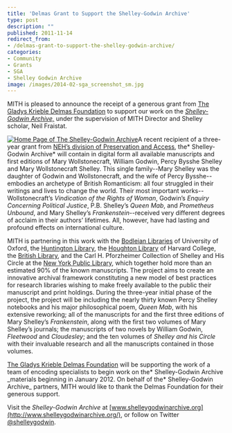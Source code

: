 ```yaml
---
title: 'Delmas Grant to Support the Shelley-Godwin Archive'
type: post
description: ""
published: 2011-11-14
redirect_from: 
- /delmas-grant-to-support-the-shelley-godwin-archive/
categories:
- Community
- Grants
- SGA
- Shelley Godwin Archive
image: /images/2014-02-sga_screenshot_sm.jpg
---
```

MITH is pleased to announce the receipt of a generous grant from [The Gladys Krieble Delmas Foundation](http://www.delmas.org/) to support our work on the _[Shelley-Godwin Archive,](http://www.shelleygodwinarchive.org)_ under the supervision of MITH Director and Shelley scholar, Neil Fraistat.

[![](/images/2014-02-sga_screenshot_sm.jpg "Home Page of The Shelley-Godwin Archive")](http://www.shelleygodwinarchive.org)A recent recipient of a three-year grant from [NEH’s division of Preservation and Access](http://www.neh.gov/grants/guidelines/Collections_and_Resources.html), the* Shelley-Godwin Archive* will contain in digital form all available manuscripts and first editions of Mary Wollstonecraft, William Godwin, Percy Bysshe Shelley and Mary Wollstonecraft Shelley. This single family--Mary Shelley was the daughter of Godwin and Wollstonecraft, and the wife of Percy Bysshe--embodies an archetype of British Romanticism: all four struggled in their writings and lives to change the world. Their most important works--Wollstonecraft’s _Vindication of the Rights of Woman_, Godwin’s _Enquiry Concerning Political Justice_, P.B. Shelley’s _Queen Mab_, and _Prometheus Unbound_, and Mary Shelley’s _Frankenstein_--received very different degrees of acclaim in their authors’ lifetimes. All, however, have had lasting and profound effects on international culture.

MITH is partnering in this work with the [Bodleian Libraries](http://www.bodleian.ox.ac.uk/) of University of Oxford, the [Huntington Library](http://www.huntington.org/), the [Houghton Library](http://hcl.harvard.edu/libraries/houghton/) of Harvard College, the [British Library](http://www.bl.uk/), and the Carl H. Pforzheimer Collection of Shelley and His Circle at the [New York Public Library](http://www.nypl.org/), which together hold more than an estimated 90% of the known manuscripts. The project aims to create an innovative archival framework constituting a new model of best practices for research libraries wishing to make freely available to the public their manuscript and print holdings. During the three-year initial phase of the project, the project will be including the nearly thirty known Percy Shelley notebooks and his major philosophical poem, _Queen Mab_, with his extensive reworking; all of the manuscripts for and the first three editions of Mary Shelley’s _Frankenstein_, along with the first two volumes of Mary Shelley’s journals; the manuscripts of two novels by William Godwin, _Fleetwood_ and _Cloudesley_; and the ten volumes of _Shelley and his Circle_ with their invaluable research and all the manuscripts contained in those volumes.

[The Gladys Krieble Delmas Foundation](http://www.delmas.org/) will be supporting the work of a team of encoding specialists to begin work on the* Shelley-Godwin Archive \_materials beginning in January 2012. On behalf of the* Shelley-Godwin Archive\_ partners, MITH would like to thank the Delmas Foundation for their generous support.

Visit the _Shelley-Godwin Archive_ at [www.shelleygodwinarchive.org](http://www.shelleygodwinarchive.org/), or follow on Twitter [@shelleygodwin](http://www.twitter.com/shelleygodwin).
